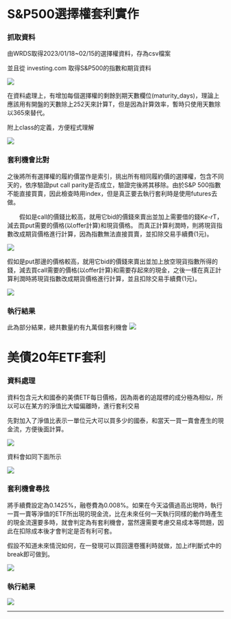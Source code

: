# S&P500選擇權套利實作

### 抓取資料

由WRDS取得2023/01/18~02/15的選擇權資料，存為csv檔案

並且從 investing.com 取得S&P500的指數和期貨資料

![](https://hackmd.io/_uploads/SyM7pIbc3.png)

在資料處理上，有增加每個選擇權的剩餘到期天數欄位(maturity_days)，理論上應該用有開盤的天數除上252天來計算T，但是因為計算效率，暫時只使用天數除以365來替代。

附上class的定義，方便程式理解

![](https://hackmd.io/_uploads/Bk8YT8bq2.png)

### 套利機會比對

之後將所有選擇權的履約價當作是索引，挑出所有相同履約價的選擇權，包含不同天的，依序驗證put call parity是否成立，驗證完後將其移除。由於S&P 500指數不能直接買賣，因此檢查時用index，但是真正要去執行套利時是使用futures去做。

　　假如是call的價錢比較高，就用它bid的價錢來賣出並加上需要借的錢K*e-r*T，減去買put需要的價格(以offer計算)和現貨價格。
	而真正計算利潤時，則將現貨指數改成期貨價格進行計算，因為指數無法直接買賣，並扣除交易手續費(1元)。

![](https://hackmd.io/_uploads/Bk34CUZch.png)

假如是put那邊的價格較高，就用它bid的價錢來賣出並加上放空現貨指數所得的錢，減去買call需要的價格(以offer計算)和需要存起來的現金，之後一樣在真正計算利潤時將現貨指數改成期貨價格進行計算，並且扣除交易手續費(1元)。

![](https://hackmd.io/_uploads/HkpSCIZc2.png)

### 執行結果

此為部分結果，總共數量約有九萬個套利機會
![](https://hackmd.io/_uploads/r1jLCUb52.png)

# 美債20年ETF套利

### 資料處理

資料包含元大和國泰的美債ETF每日價格，因為兩者的追蹤標的成分極為相似，所以可以在某方的淨值比大幅偏離時，進行套利交易

先對加入了淨值比表示一單位元大可以買多少的國泰，和當天一買一賣會產生的現金流，方便後面計算。

![](https://hackmd.io/_uploads/rJIrlPbc3.png)

資料會如同下面所示

![](https://hackmd.io/_uploads/rk9UxvWc3.png)

### 套利機會尋找

將手續費設定為0.1425%，融卷費為0.008%。如果在今天溢價過高出現時，執行一買一賣等淨值的ETF所出現的現金流，比在未來任何一天執行同樣的動作時產生的現金流還要多時，就會判定為有套利機會，當然還需要考慮交易成本等問題，因此在扣除成本後才會判定是否有利可套。

假設不知道未來情況如何，在一發現可以買回還卷獲利時就做，加上if判斷式中的break即可做到。

![](https://hackmd.io/_uploads/Sk-_lPZq3.png)

### 執行結果

![](https://hackmd.io/_uploads/S1D9lD-cn.png)



---

